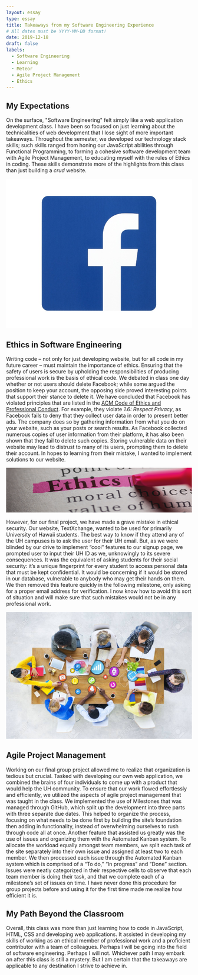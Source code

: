 ```yaml
---
layout: essay
type: essay
title: Takeaways from my Software Engineering Experience 
# All dates must be YYYY-MM-DD format!
date: 2019-12-18
draft: false
labels:
  - Software Engineering
  - Learning
  - Meteor  
  - Agile Project Management
  - Ethics
---
```


<!-- <img class="ui large left floated image" src="../images/brainstorming.jpg"> -->

## My Expectations

On the surface, "Software Engineering" felt simply like a web application development class. I have been so focused on just learning about the technicalities of web development that I lose sight of more important takeaways. Throughout the semester, we developed our technology stack skills; such skills ranged from honing our JavaScript abilities through Functional Programming, to forming a cohesive software development team with Agile Project Management, to educating myself with the rules of Ethics in coding. These skills demonstrate more of the highlights from this class than just building a *crud* website.

<img class="ui medium right floated image" src="../images/final-facebook.jpg">

## Ethics in Software Engineering

Writing code – not only for just developing website, but for all code in my future career – must maintain the importance of ethics. Ensuring that the safety of users is secure by upholding the responsibilities of producing professional work is the basis of ethical code. We debated in class one day whether or not users should delete Facebook; while some argued the position to keep your account, the opposing side proved interesting points that support their stance to delete it. We have concluded that Facebook has violated principles that are listed in the [ACM Code of Ethics and Professional Conduct](https://www.acm.org/code-of-ethics). For example, they violate *1.6: Respect Privacy*, as Facebook fails to deny that they collect user data in order to present better ads. The company does so by gathering information from what you do on your website, such as your posts or search results. As Facebook collected numerous copies of user information from their platform, it has also been shown that they fail to delete such copies. Storing vulnerable data on their website may lead to distrust to many of its users, prompting them to delete their account. In hopes to learning from their mistake, I wanted to implement solutions to our website.

<img class="ui fluid image" src="../images/final-ethics.jpg">

However, for our final project, we have made a grave mistake in ethical security. Our website, TextXchange, wanted to be used for primarily University of Hawaii students. The best way to know if they attend any of the UH campuses is to ask the user for their UH email. But, as we were blinded by our drive to implement “cool” features to our signup page, we prompted user to input their UH ID as we, unknowingly to its severe consequences. It was the equivalent of asking students for their social security: it’s a unique fingerprint for every student to access personal data that must be kept confidential. It would be concerning if it would be stored in our database, vulnerable to anybody who may get their hands on them. We then removed this feature quickly in the following milestone, only asking for a proper email address for verification. I now know how to avoid this sort of situation and will make sure that such mistakes would not be in any professional work.

<img class="ui medium left floated image" src="../images/final-team.jpg">

## Agile Project Management

Working on our final group project allowed me to realize that organization is tedious but crucial. Tasked with developing our own web application, we combined the brains of four individuals to come up with a product that would help the UH community. To ensure that our work flowed effortlessly and efficiently, we utilized the aspects of agile project management that was taught in the class. We implemented the use of Milestones that was managed through GitHub, which split up the development into three parts with three separate due dates. This helped to organize the process, focusing on what needs to be done first by building the site’s foundation then adding in functionality, instead of overwhelming ourselves to rush through code all at once. Another feature that assisted us greatly was the use of issues and organizing them with the Automated Kanban system. To allocate the workload equally amongst team members, we split each task of the site separately into their own issue and assigned at least two to each member. We then processed each issue through the Automated Kanban system which is comprised of a “To do,” “In progress” and “Done” section. Issues were neatly categorized in their respective cells to observe that each team member is doing their task, and that we complete each of a milestone’s set of issues on time. I have never done this procedure for group projects before and using it for the first time made me realize how efficient it is. 

## My Path Beyond the Classroom

Overall, this class was more than just learning how to code in JavaScript, HTML, CSS and developing web applications. It assisted in developing my skills of working as an ethical member of professional work and a proficient contributor with a team of colleagues. Perhaps I will be going into the field of software engineering. Perhaps I will not. Whichever path I may embark on after this class is still a mystery. But I am certain that the takeaways are applicable to any destination I strive to achieve in.
